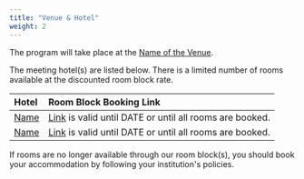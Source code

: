 ```yaml
---
title: "Venue & Hotel"
weight: 2
---
```


The program will take place at the [Name of the Venue](website).

The meeting hotel(s) are listed below. There is a limited number of rooms available at the discounted room block rate.

| Hotel | Room Block Booking Link |
|:------|:------------------------|
| [Name](Website) | [Link](link) is valid until DATE or until all rooms are booked. |
| [Name](Website) | [Link](link) is valid until DATE or until all rooms are booked. |

If rooms are no longer available through our room block(s), you should book your accommodation by following your institution's policies.